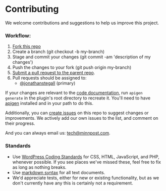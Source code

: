 # Contributing

We welcome contributions and suggestions to help us improve this project.

### Workflow:

1. [Fork this repo](https://help.github.com/articles/fork-a-repo)
2. Create a branch (git checkout -b my-branch)
3. Stage and commit your changes (git commit -am 'description of my changes')
4. Push the changes to your fork (git push origin my-branch)
5. [Submit a pull request to the parent repo](https://help.github.com/articles/creating-a-pull-request).
6. Pull requests should be assigned to:
    - [@jonathanstegall](http://github.com/jonathanstegall) (primary)

If your changes are relevant to the [code documentation](https://github.com/MinnPost/salesforce-rest-api/blob/master/docs/code/index.html), run `apigen generate` in the plugin's root directory to recreate it. You'll need to have [apigen](http://www.apigen.org/) installed and in your path to do this.

Additionally, you can [create issues](https://github.com/minnpost/salesforce-rest-api/issues) on this repo to suggest changes or improvements. We actively add our own issues to the list, and comment on their progress.

And you can always email us: [tech@minnpost.com](mailto:tech@minnpost.com).

### Standards

- Use [WordPress Coding Standards](https://make.wordpress.org/core/handbook/best-practices/coding-standards/) for CSS, HTML, JavaScript, and PHP, whenever possible. If you see places we've missed these, feel free to fix as long as nothing breaks.
- Use [markdown syntax](http://daringfireball.net/projects/markdown/syntax) for all text documents.
- We'd appreciate tests, either for new or existing functionality, but as we don't currently have any this is certainly not a requirement.